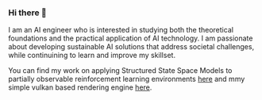 ### Hi there 👋

I am an AI engineer who is interested in studying both the theoretical foundations and the practical application of AI technology. I am passionate about developing sustainable AI solutions that address societal challenges, while continuining to learn and improve my skillset.

You can find my work on applying Structured State Space Models to partially observable reinforcement learning environments [here](https://github.com/Tom-v-G/SSMs-for-PO-RL) and mmy simple vulkan based rendering engine [here](https://github.com/Tom-v-G/Vulkan-Rendering-Engine).

<!--
**Tom-v-G/Tom-v-G** is a ✨ _special_ ✨ repository because its `README.md` (this file) appears on your GitHub profile.

Here are some ideas to get you started:

- 🔭 I’m currently working on ...
- 🌱 I’m currently learning ...
- 👯 I’m looking to collaborate on ...
- 🤔 I’m looking for help with ...
- 💬 Ask me about ...
- 📫 How to reach me: ...
- 😄 Pronouns: ...
- ⚡ Fun fact: ...
-->

